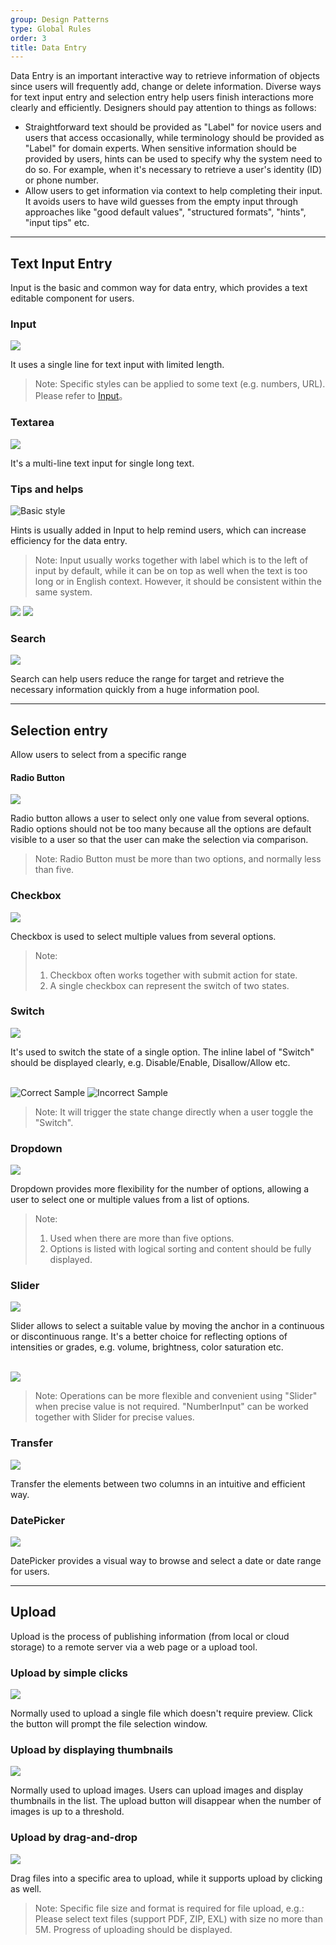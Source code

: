 ```yaml
---
group: Design Patterns
type: Global Rules
order: 3
title: Data Entry
---
```


Data Entry is an important interactive way to retrieve information of objects since users will frequently add, change or delete information. Diverse ways for text input entry and selection entry help users finish interactions more clearly and efficiently. Designers should pay attention to things as follows:

- Straightforward text should be provided as "Label" for novice users and users that access occasionally, while terminology should be provided as "Label" for domain experts. When sensitive information should be provided by users, hints can be used to specify why the system need to do so. For example, when it's necessary to retrieve a user's identity (ID) or phone number.
- Allow users to get information via context to help completing their input. It avoids users to have wild guesses from the empty input through approaches like "good default values", "structured formats", "hints", "input tips" etc.

---

## Text Input Entry

Input is the basic and common way for data entry, which provides a text editable component for users.

### Input

<ImagePreview>
<img class="preview-img no-padding" src="https://gw.alipayobjects.com/zos/rmsportal/tlOeUNcdGkvWedJpiTSz.png">
</ImagePreview>

It uses a single line for text input with limited length.

> Note: Specific styles can be applied to some text (e.g. numbers, URL). Please refer to [Input](/components/input/)。

### Textarea

<ImagePreview>
<img class="preview-img no-padding" src="https://gw.alipayobjects.com/zos/rmsportal/HwJLPhuelqEaeQvsYlFz.png">
</ImagePreview>

It's a multi-line text input for single long text.

### Tips and helps

<ImagePreview>
<img class="preview-img no-padding" src="https://gw.alipayobjects.com/zos/rmsportal/cggdJfFgvDlOwaFRylSk.png" alt="Basic style">
</ImagePreview>

Hints is usually added in Input to help remind users, which can increase efficiency for the data entry.

> Note: Input usually works together with label which is to the left of input by default, while it can be on top as well when the text is too long or in English context. However, it should be consistent within the same system.

<ImagePreview>
<img class="preview-img no-padding" src="https://gw.alipayobjects.com/zos/rmsportal/xcDCXmgTCeXWelIovxvh.png" description="You can use an 'information' icon or a tip tool when the text is long">
</ImagePreview>

<ImagePreview>
<img class="preview-img no-padding" src="https://gw.alipayobjects.com/zos/rmsportal/AUTvHOWDsCTgSojYrQms.png" description="You can put the short input tip below the input (as shorter than a sentense).">
</ImagePreview>

### Search

<ImagePreview>
<img class="preview-img no-padding" src="https://gw.alipayobjects.com/zos/rmsportal/xLIltABSbmNgukJTZShA.png">
</ImagePreview>

Search can help users reduce the range for target and retrieve the necessary information quickly from a huge information pool.

---

## Selection entry

Allow users to select from a specific range

#### Radio Button

<ImagePreview>
<img class="preview-img no-padding" src="https://gw.alipayobjects.com/zos/rmsportal/mLZUWZmJZKiTmcGFzaOC.png">
</ImagePreview>

Radio button allows a user to select only one value from several options. Radio options should not be too many because all the options are default visible to a user so that the user can make the selection via comparison.

> Note: Radio Button must be more than two options, and normally less than five.

### Checkbox

<ImagePreview>
<img class="preview-img no-padding" src="https://gw.alipayobjects.com/zos/rmsportal/DvQNtGZJgMZNAtfgweGo.png">
</ImagePreview>

Checkbox is used to select multiple values from several options.

> Note:
>
> 1. Checkbox often works together with submit action for state.
> 2. A single checkbox can represent the switch of two states.

### Switch

<ImagePreview>
<img class="preview-img no-padding" src="https://gw.alipayobjects.com/zos/rmsportal/MsOFIDWorXeobBLkEwjS.png">
</ImagePreview>

It's used to switch the state of a single option. The inline label of "Switch" should be displayed clearly, e.g. Disable/Enable, Disallow/Allow etc.

<br />

<ImagePreview>
<img class="preview-img no-padding good" src="https://gw.alipayobjects.com/zos/rmsportal/GJNIykRlFgmVRSKNGOCg.png" alt="Correct Sample">
<img class="preview-img no-padding bad" src="https://gw.alipayobjects.com/zos/rmsportal/gLJCJDtOquBTRdBSoGYe.png" alt="Incorrect Sample" description="'Switch' doesn't need to work with buttons because the toggle will take effect immediately.">
</ImagePreview>

> Note: It will trigger the state change directly when a user toggle the "Switch".

### Dropdown

<ImagePreview>
<img class="preview-img no-padding" src="https://gw.alipayobjects.com/zos/rmsportal/wbOaUEKPkjzVFNLabvtF.png">
</ImagePreview>

Dropdown provides more flexibility for the number of options, allowing a user to select one or multiple values from a list of options.

> Note:
>
> 1. Used when there are more than five options.
> 2. Options is listed with logical sorting and content should be fully displayed.

### Slider

<ImagePreview>
<img class="preview-img no-padding" src="https://gw.alipayobjects.com/zos/rmsportal/kfDmEBuFbbDsrsqTyxIH.png">
</ImagePreview>

Slider allows to select a suitable value by moving the anchor in a continuous or discontinuous range. It's a better choice for reflecting options of intensities or grades, e.g. volume, brightness, color saturation etc.

<br />

<ImagePreview>
<img class="preview-img no-padding" src="https://gw.alipayobjects.com/zos/rmsportal/jRUNDmdChSEsFAXVBzAx.png">
</ImagePreview>

> Note: Operations can be more flexible and convenient using "Slider" when precise value is not required. "NumberInput" can be worked together with Slider for precise values.

### Transfer

<ImagePreview>
<img class="preview-img no-padding" src="https://gw.alipayobjects.com/zos/rmsportal/fxYgAmCVVkduXRfBYUCo.png">
</ImagePreview>

Transfer the elements between two columns in an intuitive and efficient way.

### DatePicker

<ImagePreview>
<img class="preview-img no-padding" src="https://gw.alipayobjects.com/zos/rmsportal/IyntUBesFLpPNQTHtgVk.png">
</ImagePreview>

DatePicker provides a visual way to browse and select a date or date range for users.

---

## Upload

Upload is the process of publishing information (from local or cloud storage) to a remote server via a web page or a upload tool.

### Upload by simple clicks

<ImagePreview>
<img class="preview-img no-padding" src="https://gw.alipayobjects.com/zos/rmsportal/nslSHZVgVxmBNgKhFcqT.png">
</ImagePreview>

Normally used to upload a single file which doesn't require preview. Click the button will prompt the file selection window.

### Upload by displaying thumbnails

<ImagePreview>
<img class="preview-img no-padding" src="https://gw.alipayobjects.com/zos/rmsportal/HQvQFtYdIQKoUOjgSFQP.png">
</ImagePreview>

Normally used to upload images. Users can upload images and display thumbnails in the list. The upload button will disappear when the number of images is up to a threshold.

### Upload by drag-and-drop

<ImagePreview>
<img class="preview-img no-padding" src="https://gw.alipayobjects.com/zos/rmsportal/evyhWzbCtinnGURCPJSn.png">
</ImagePreview>

Drag files into a specific area to upload, while it supports upload by clicking as well.

> Note: Specific file size and format is required for file upload, e.g.: Please select text files (support PDF, ZIP, EXL) with size no more than 5M. Progress of uploading should be displayed.
